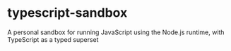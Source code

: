 # typescript-sandbox
A personal sandbox for running JavaScript using the Node.js runtime, with TypeScript as a typed superset
